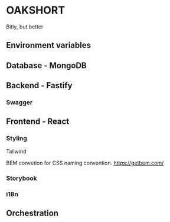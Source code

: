 # OAKSHORT

Bitly, but better

## Environment variables

## Database - MongoDB

## Backend - Fastify

### Swagger

## Frontend - React

### Styling

Tailwind

BEM convetion for CSS naming convention.
https://getbem.com/

### Storybook

### i18n

## Orchestration
